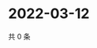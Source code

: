 # 2022-03-12

共 0 条

<!-- BEGIN WEIBO -->
<!-- 最后更新时间 Sat Mar 12 2022 13:13:22 GMT+0800 (China Standard Time) -->

<!-- END WEIBO -->
